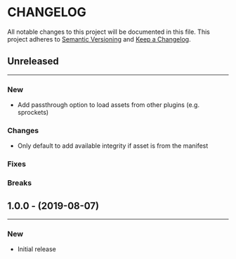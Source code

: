 # CHANGELOG

All notable changes to this project will be documented in this file.
This project adheres to [Semantic Versioning](http://semver.org/) and [Keep a Changelog](http://keepachangelog.com/).


## Unreleased
---

### New
* Add passthrough option to load assets from other plugins (e.g. sprockets)

### Changes
* Only default to add available integrity if asset is from the manifest

### Fixes

### Breaks


## 1.0.0 - (2019-08-07)
---

### New
* Initial release



